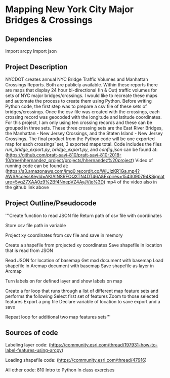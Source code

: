 Mapping New York City Major Bridges & Crossings
================================================
Dependencies
--------------
Import arcpy
Import json

Project Description
---------------------
NYCDOT creates annual NYC Bridge Traffic Volumes and Manhattan Crossings Reports. Both are publicly available. Within these reports there are maps that display 24 hour bi-directional (In & Out) traffic volumes for sets of NYC major bridges/crossings. I would like to recreate these maps and automate the process to create them using Python. Before writing Python code, the first step was to prepare a csv file of these sets of bridges/crossings. Once the csv file was created with the crossings, each crossing record was geocoded with the longitude and latitude coordinates. For this project, I am only using ten crossing records and these can be grouped in three sets. These three crossing sets are the East River Bridges, the Manhattan - New Jersey Crossings, and the Staten Island - New Jersey Crossings. The final product from the Python code will be one exported map for each crossings’ set, 3 exported maps total.
Code includes the files *run_bridge_export.py*, *bridge_export.py*, and *config.json* can be found at: (https://github.com/pratt-savi-810/pratt-savi-810-2018-10/tree/hhernandez_project/projects/hhernandez%20project)
Video of running code can be found at: (https://s3.amazonaws.com/img0.recordit.co/WiUlzKR1Ga.mp4?AWSAccessKeyId=AKIAINSRFOQXTN4DT46A&Expires=1543090794&Signature=5vqZ7XAA0z9%2Bf4NnepVZ4AyJVjo%3D)
mp4 of the video also in the github link above


Project Outline/Pseudocode
----------------------------
'''Create function to read JSON file
	Return path of csv file with coordinates

Store csv file path in variable

Project xy coordinates from csv file and save in memory

Create a shapefile from projected xy coordinates
	Save shapefile in location that is read from JSON 

Read JSON for location of basemap
	Get mxd document with basemap
Load shapefile in Arcmap document with basemap
Save shapefile as layer in Arcmap

Turn labels on for defined layer and show labels on map

Create a for loop that runs through a list of different map feature sets and performs the following
	Select first set of features
	Zoom to those selected features
	Export a png file
	Declare variable of location to save export and a save

Repeat loop for additional two map features sets'''


Sources of code
-----------------
Labeling layer code: (https://community.esri.com/thread/197931-how-to-label-features-using-arcpy)

Loading shapefile code: (https://community.esri.com/thread/47916)

All other code: 810 Intro to Python In class exercises
